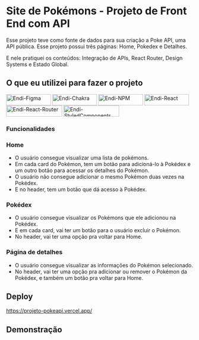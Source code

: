 
# Site de Pokémons - Projeto de Front End com API

Esse projeto teve como fonte de dados para sua criação a Poke API, uma
API pública. Esse projeto possui três páginas: Home, Pokedex e Detalhes.

E nele pratiquei os conteúdos: Integração de APIs, React Router, Design
Systems e Estado Global.


## O que eu utilizei para fazer o projeto

<img align="center" alt="Endi-Figma" height="30" width="120" src="https://img.shields.io/badge/Figma-F24E1E?style=for-the-badge&logo=figma&logoColor=white">
<img align="center" alt="Endi-Chakra" height="30" width="120" src="https://img.shields.io/badge/Chakra--UI-319795?style=for-the-badge&logo=chakra-ui&logoColor=white">
<img align="center" alt="Endi-NPM" height="30" width="120" src="https://img.shields.io/badge/npm-CB3837?style=for-the-badge&logo=npm&logoColor=white">
<img align="center" alt="Endi-React" height="30" width="120" src="https://img.shields.io/badge/React-20232A?style=for-the-badge&logo=react&logoColor=61DAF">
<img align="center" alt="Endi-React-Router" height="30" width="150" src="https://img.shields.io/badge/React_Router-CA4245?style=for-the-badge&logo=react-router&logoColor=white">
<img align="center" alt="Endi-StyledComponents" height="30" width="150" src="https://img.shields.io/badge/styled--components-DB7093?style=for-the-badge&logo=styled-components&logoColor=white">

### Funcionalidades
### Home 
- O usuário consegue visualizar uma lista de pokémons.
- Em cada card do Pokémon, tem um botão para adicioná-lo à Pokédex e um outro botão para acessar os detalhes do Pokémon.
- O usuário não consegue adicionar o mesmo Pokémon duas vezes na Pokédex.
- E no header, tem um botão que dá acesso à Pokédex.

### Pokédex
- O usuário consegue visualizar os Pokémons que ele adicionou na Pokédex.
- E em cada card, vai ter um botão para o usuário excluir o Pokémon.
- No header, vai ter uma opção pra voltar para Home.

### Página de detalhes

- O usuário consegue visualizar as informações do Pokémon selecionado.
- No header, vai ter uma opção pra adicionar ou remover o Pokémon da Pokédex, e também um botão pra voltar para Home.
 
## Deploy

https://projeto-pokeapi.vercel.app/

## Demonstração
